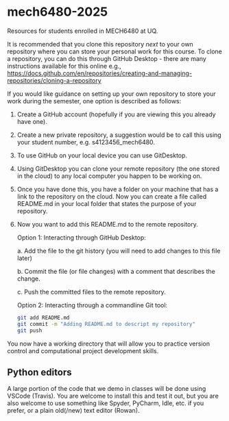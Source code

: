 # mech6480-2025
Resources for students enrolled in MECH6480 at UQ.

It is recommended that you clone this repository *next* to your own repository where you can store your personal work for this course. To clone a repository, you can do this through GitHub Desktop - there are many instructions available for this online e.g., https://docs.github.com/en/repositories/creating-and-managing-repositories/cloning-a-repository

If you would like guidance on setting up your own repository to store your work during the semester, one option is described as follows:

1. Create a GitHub account (hopefully if you are viewing this you already have one).
2. Create a new private repository, a suggestion would be to call this using your student number, e.g. s4123456_mech6480.
3. To use GitHub on your local device you can use GitDesktop.
4. Using GitDesktop you can clone your remote repository (the one stored in the cloud) to any local computer you happen to be working on.
5. Once you have done this, you have a folder on your machine that has a link to the repository on the cloud. Now you can create a file called README.md in your local folder that states the purpose of your repository.
6. Now you want to add this README.md to the remote repository. 

   Option 1: Interacting through GitHub Desktop:
   
   a. Add the file to the git history (you will need to add changes to this file later)
   
   b. Commit the file (or file changes) with a comment that describes the change.
   
   c. Push the committed files to the remote repository.

   Option 2: Interacting through a commandline Git tool:
   
   ```bash
   git add README.md
   git commit -m "Adding README.md to descript my repository"
   git push 
   ```
   
You now have a working directory that will allow you to practice version control and computational project development skills. 

## Python editors

A large portion of the code that we demo in classes will be done using VSCode (Travis).
You are welcome to install this and test it out, but you are also welcome to use something like Spyder, PyCharm, Idle, etc. if you prefer,
or a plain old(/new) text editor (Rowan).


